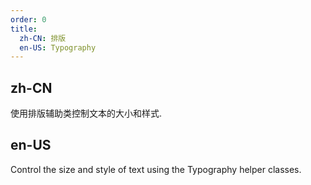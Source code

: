 ```yaml
---
order: 0
title:
  zh-CN: 排版
  en-US: Typography
---
```


## zh-CN

使用排版辅助类控制文本的大小和样式.

## en-US

Control the size and style of text using the Typography helper classes.
